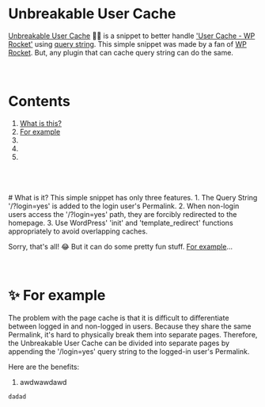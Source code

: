 # Unbreakable User Cache
<a href="https://github.com/dgnerlab/wp-rocket-unbreakable-user-cache">Unbreakable User Cache</a> 💪🏻 is a snippet to better handle <a href="https://docs.wp-rocket.me/article/313-user-cache">'User Cache - WP Rocket'</a> using <a href="https://developer.wordpress.org/reference/functions/add_query_arg/">query string</a>.
This simple snippet was made by a fan of <a href="https://wp-rocket.me/">WP Rocket</a>. But, any plugin that can cache query string can do the same.
<br />
<br />
<br />
# Contents
1. <a href="#what-is-it">What is this?</a>
2. <a href="#-for-example">For example</a>
3.
4.
5.
<br />
<br />
<br />
# What is it?
This simple snippet has only three features.
1. The Query String '/?login=yes' is added to the login user's Permalink.
2. When non-login users access the '/?login=yes' path, they are forcibly redirected to the homepage.
3. Use WordPress' 'init' and 'template_redirect' functions appropriately to avoid overlapping caches.

Sorry, that's all! 😂 But it can do some pretty fun stuff. <a href="#-for-example">For example</a>...
<br />
<br />
<br />
# ✨ For example
The problem with the page cache is that it is difficult to differentiate between logged in and non-logged in users. Because they share the same Permalink, it's hard to physically break them into separate pages. Therefore, the Unbreakable User Cache can be divided into separate pages by appending the '/login=yes' query string to the logged-in user's Permalink.

Here are the benefits:
1. awdwawdawd




```
dadad
```
